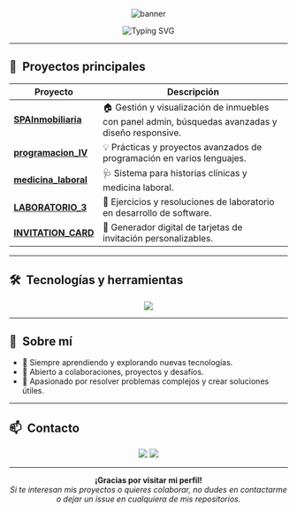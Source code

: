 <!-- Banner animado o estático -->
<p align="center">
  <img src="https://capsule-render.vercel.app/api?type=waving&color=0:0099ff,100:00ff99&height=200&section=header&text=Fernando%20Cibau&fontSize=40&fontColor=ffffff&animation=twinkling" alt="banner" />
</p>

<p align="center">
  <img src="https://readme-typing-svg.demolab.com?font=Fira+Code&weight=700&duration=4000&pause=500&color=0099FF&center=true&vCenter=true&width=440&lines=%F0%9F%91%8B+Hola%2C+soy+Fernando+Cibau;Desarrollador+apasionado+por+la+tecnolog%C3%ADa;Amante+del+c%C3%B3digo+y+el+aprendizaje+constante" alt="Typing SVG" />
</p>

---

## 🚀 &nbsp;**Proyectos principales**

| Proyecto                                                                                | Descripción                                                                                      |
|-----------------------------------------------------------------------------------------|--------------------------------------------------------------------------------------------------|
| [**SPAInmobiliaria**](https://github.com/fernandoCibau/SPAInmobiliaria)                 | 🏠 Gestión y visualización de inmuebles con panel admin, búsquedas avanzadas y diseño responsive. |
| [**programacion_IV**](https://github.com/fernandoCibau/programacion_IV)                 | 💡 Prácticas y proyectos avanzados de programación en varios lenguajes.                           |
| [**medicina_laboral**](https://github.com/fernandoCibau/medicina_laboral)               | 🩺 Sistema para historias clínicas y medicina laboral.                                            |
| [**LABORATORIO_3**](https://github.com/fernandoCibau/LABORATORIO_3)                     | 🧪 Ejercicios y resoluciones de laboratorio en desarrollo de software.                            |
| [**INVITATION_CARD**](https://github.com/fernandoCibau/INVITATION_CARD)                 | 🎉 Generador digital de tarjetas de invitación personalizables.                                  |

---

## 🛠️ &nbsp;**Tecnologías y herramientas**
<p align="center">
  <img src="https://skillicons.dev/icons?i=js,ts,html,css,nodejs,react,express,mongodb,mysql,git,github" />
</p>

---

## 🌱 &nbsp;**Sobre mí**

- 🚀 Siempre aprendiendo y explorando nuevas tecnologías.
- 🤝 Abierto a colaboraciones, proyectos y desafíos.
- 🧩 Apasionado por resolver problemas complejos y crear soluciones útiles.

---

## 📫 &nbsp;**Contacto**

<p align="center">
  <a href="mailto:fernandocibau@gmail.com"><img src="https://img.shields.io/badge/Gmail-D14836?style=for-the-badge&logo=gmail&logoColor=white"/></a>
  <a href="https://www.linkedin.com/in/fernandocibau/"><img src="https://img.shields.io/badge/LinkedIn-0A66C2?style=for-the-badge&logo=linkedin&logoColor=white"/></a>
</p>

---

<p align="center">
  <b>¡Gracias por visitar mi perfil!</b>  
  <br/>
  <i>Si te interesan mis proyectos o quieres colaborar, no dudes en contactarme o dejar un issue en cualquiera de mis repositorios.</i>
</p>


<!--
**fernandoCibau/fernandoCibau** is a ✨ _special_ ✨ repository because its `README.md` (this file) appears on your GitHub profile.

Here are some ideas to get you started:

- 🔭 I’m currently working on ...
- 🌱 I’m currently learning ...
- 👯 I’m looking to collaborate on ...
- 🤔 I’m looking for help with ...
- 💬 Ask me about ...
- 📫 How to reach me: ...
- 😄 Pronouns: ...
- ⚡ Fun fact: ...
-->
